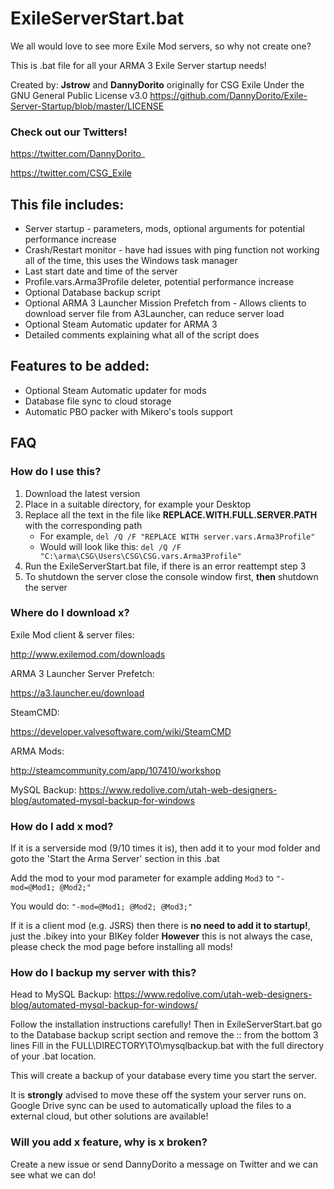 # ExileServerStart.bat

We all would love to see more Exile Mod servers, so why not create one?

This is .bat file for all your ARMA 3 Exile Server startup needs!

Created by: **Jstrow** and **DannyDorito** originally for CSG Exile
Under the GNU General Public License v3.0
https://github.com/DannyDorito/Exile-Server-Startup/blob/master/LICENSE

### Check out our Twitters!

https://twitter.com/DannyDorito_

https://twitter.com/CSG_Exile

## This file includes:

* Server startup - parameters, mods, optional arguments for potential performance increase
* Crash/Restart monitor - have had issues with ping function not working all of the time, this uses the Windows task manager
* Last start date and time of the server
* Profile.vars.Arma3Profile deleter, potential performance increase
* Optional Database backup script
* Optional ARMA 3 Launcher Mission Prefetch from  - Allows clients to download server file from A3Launcher, can reduce server load
* Optional Steam Automatic updater for ARMA 3
* Detailed comments explaining what all of the script does

## Features to be added:
* Optional Steam Automatic updater for mods
* Database file sync to cloud storage
* Automatic PBO packer with Mikero's tools support

## FAQ

### How do I use this?
1. Download the latest version
2. Place in a suitable directory, for example your Desktop
3. Replace all the text in the file like **REPLACE.WITH.FULL.SERVER.PATH** with the corresponding path
   - For example, ``del /Q /F "REPLACE WITH server.vars.Arma3Profile"``
   - Would will look like this: ``del /Q /F "C:\arma\CSG\Users\CSG\CSG.vars.Arma3Profile"``
4. Run the ExileServerStart.bat file, if there is an error reattempt step 3
5. To shutdown the server close the console window first, **then** shutdown the server

### Where do I download x?
Exile Mod client & server files:

http://www.exilemod.com/downloads

ARMA 3 Launcher Server Prefetch:

https://a3.launcher.eu/download

SteamCMD:

https://developer.valvesoftware.com/wiki/SteamCMD

ARMA Mods: 

http://steamcommunity.com/app/107410/workshop

MySQL Backup:
https://www.redolive.com/utah-web-designers-blog/automated-mysql-backup-for-windows

### How do I add x mod?
If it is a serverside mod (9/10 times it is), then add it to your mod folder and goto the 'Start the Arma Server' section in this .bat

Add the mod to your mod parameter for example adding ``Mod3`` to ``"-mod=@Mod1; @Mod2;"``

You would do:
``"-mod=@Mod1; @Mod2; @Mod3;"``

If it is a client mod (e.g. JSRS) then there is **no need to add it to startup!**, just the .bikey into your BIKey folder
**However** this is not always the case, please check the mod page before installing all mods!

### How do I backup my server with this?
Head to MySQL Backup:
https://www.redolive.com/utah-web-designers-blog/automated-mysql-backup-for-windows/

Follow the installation instructions carefully!
Then in ExileServerStart.bat go to the Database backup script section and remove the :: from the bottom 3 lines
Fill in the FULL\DIRECTORY\TO\mysqlbackup.bat with the full directory of your .bat location.

This will create a backup of your database every time you start the server.

It is **strongly** advised to move these off the system your server runs on.
Google Drive sync can be used to automatically upload the files to a external cloud, but other solutions are available!

### Will you add x feature, why is x broken?
Create a new issue or send DannyDorito a message on Twitter and we can see what we can do!
